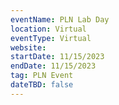 ```yaml
---
eventName: PLN Lab Day
location: Virtual
eventType: Virtual
website: 
startDate: 11/15/2023
endDate: 11/15/2023
tag: PLN Event
dateTBD: false
---
```

